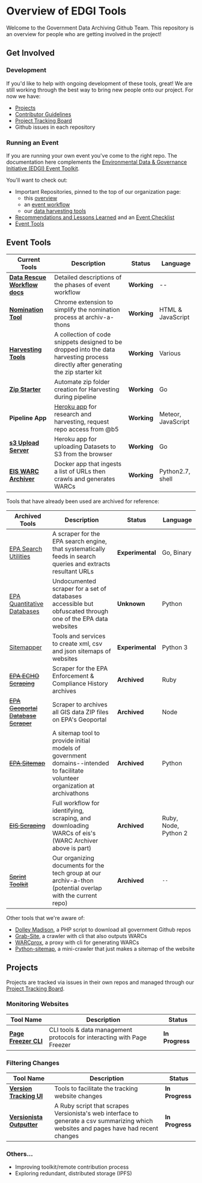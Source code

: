 # Overview of EDGI Tools

Welcome to the Government Data Archiving Github Team. This repository is an overview for people who are getting involved in the project!

## Get Involved

### Development

If you'd like to help with ongoing development of these tools, great! We are still working through the best way to bring new people onto our project. For now we have:

- [Projects](#projects)
- [Contributor Guidelines](https://github.com/edgi-govdata-archiving/overview/blob/master/CONTRIBUTING.md)
- [Project Tracking Board](https://github.com/edgi-govdata-archiving/overview/projects/2)
- Github issues in each repository

### Running an Event

If you are running your own event you've come to the right repo. The documentation here complements the [Environmental Data & Governance Initiative (EDGI) Event Toolkit](https://envirodatagov.org/event-toolkit/).

You'll want to check out:

- Important Repositories, pinned to the top of our organization page:
  - this [overview](https://github.com/edgi-govdata-archiving/overview)
  - an [event workflow](https://github.com/edgi-govdata-archiving/workflow)
  - our [data harvesting tools](https://github.com/edgi-govdata-archiving/harvesting-tools)
- [Recommendations and Lessons Learned](./RECOMMENDATIONS.md) and an [Event Checklist](./CHECKLIST.md)
- [Event Tools](#event-tools)

## Event Tools

| Current Tools | Description | Status | Language |
|---------------|-------------|--------|----------|
| [**Data Rescue Workflow docs**](https://github.com/datarefugephilly/workflow) | Detailed descriptions of the phases of event workflow | **Working** | -- |
| [**Nomination Tool**](https://github.com/edgi-govdata-archiving/eot-nomination-tool) | Chrome extension to simplify the nomination process at archiv-a-thons | **Working** | HTML & JavaScript |
| [**Harvesting Tools**](https://github.com/edgi-govdata-archiving/harvesting-tools) | A collection of code snippets designed to be dropped into the data harvesting process directly after generating the zip starter kit | **Working** | Various |
| [**Zip Starter**](https://github.com/edgi-govdata-archiving/zip-starter) | Automate zip folder creation for Harvesting during pipeline | **Working** | Go |
| **Pipeline App** | [Heroku app](https://harvest-pipeline.herokuapp.com/) for research and harvesting, request repo access from @b5 | **Working** | Meteor, JavaScript |
| [**s3 Upload Server**](https://github.com/edgi-govdata-archiving/s3-upload-server) | Heroku app for uploading Datasets to S3 from the browser  | **Working** | Go |
| [**EIS WARC Archiver**](https://github.com/edgi-govdata-archiving/eis-WARC-archiver) | Docker app that ingests a list of URLs then crawls and generates WARCs | **Working** | Python2.7, shell |

Tools that have already been used are archived for reference:

| Archived Tools | Description | Status | Language |
|----------------|-------------|--------|----------|
| [EPA Search Utilities](https://github.com/edgi-govdata-archiving/epa-search-utils) | A scraper for the EPA search engine, that systematically feeds in search queries and extracts resultant URLs |  **Experimental**  | Go, Binary |
| [EPA Quantitative Databases](https://github.com/edgi-govdata-archiving/epa-quantitative) | Undocumented scraper for a set of databases accessible but obfuscated through one of the EPA data websites |  **Unknown**  | Python |
| [Sitemapper](https://github.com/edgi-govdata-archiving/sitemapper) | Tools and services to create xml, csv and json sitemaps of websites  | **Experimental** | Python 3 |
| [~~EPA ECHO Scraping~~](https://github.com/edgi-govdata-archiving/epa-echo) | Scraper for the EPA Enforcement & Compliance History archives | **Archived** | Ruby |
| [~~EPA Geoportal Database Scraper~~](https://github.com/edgi-govdata-archiving/epa-geoportal-database-scraper) | Scraper to archives all GIS data ZIP files on EPA's Geoportal | **Archived** | Node |
| [~~EPA Sitemap~~](https://github.com/edgi-govdata-archiving/epa-sitemap) | A sitemap tool to provide initial models of government domains--intended to facilitate volunteer organization at archivathons |  **Archived**  | Python |
| [~~EIS Scraping~~](https://github.com/edgi-govdata-archiving/epa-eis) | Full workflow for identifying, scraping, and downloading WARCs of eis's (WARC Archiver above is part) | **Archived** | Ruby, Node, Python 2 |
| [~~Sprint Toolkit~~](https://github.com/edgi-govdata-archiving/eot-sprint-toolkit) | Our organizing documents for the tech group at our archiv-a-thon (potential overlap with the current repo) |  **Archived**  | `--` |

Other tools that we're aware of:

- [Dolley Madison](https://github.com/edgi-govdata-archiving/dolley-madison), a PHP script to download all government Github repos
- [Grab-Site](https://github.com/edgi-govdata-archiving/grab-site), a crawler with cli that also outputs WARCs
- [WARCprox](https://github.com/edgi-govdata-archiving/warcprox), a proxy with cli for generating WARCs
- [Python-sitemap](https://github.com/edgi-govdata-archiving/python-sitemap), a mini-crawler that just makes a sitemap of the website

## Projects

Projects are tracked via issues in their own repos and managed through our [Project Tracking Board](https://github.com/edgi-govdata-archiving/overview/projects/2).

### Monitoring Websites

| Tool Name | Description | Status |
|-----------|-------------|--------|
| [**Page Freezer CLI**](https://github.com/edgi-govdata-archiving/pagefreezer-cli) | CLI tools & data management protocols for interacting with Page Freezer | **In Progress** |

### Filtering Changes

| Tool Name | Description | Status |
|-----------|-------------|--------|
| [**Version Tracking UI**](https://github.com/edgi-govdata-archiving/version-tracking-ui) | Tools to facilitate the tracking website changes | **In Progress** |
| [**Versionista Outputter**](https://github.com/edgi-govdata-archiving/versionista-outputter) | A Ruby script that scrapes Versionista's web interface to generate a csv summarizing which websites and pages have had recent changes | **In Progress** |

### Others...

- Improving toolkit/remote contribution process
- Exploring redundant, distributed storage (IPFS)
